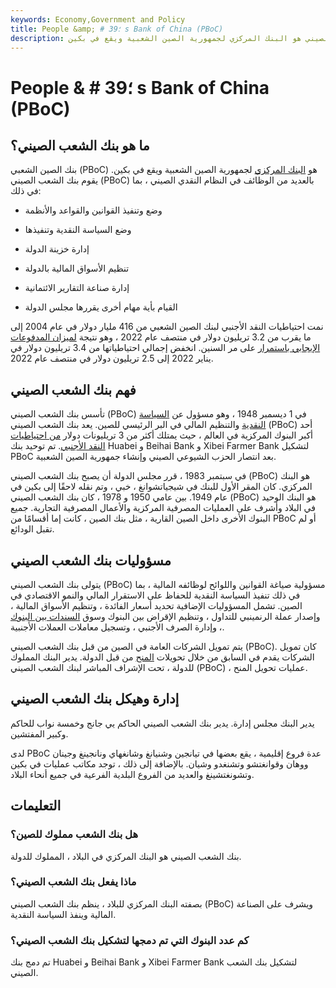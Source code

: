 ```yaml
---
keywords: Economy,Government and Policy
title: People &amp; # 39؛ s Bank of China (PBoC)
description: بنك الشعب الصيني هو البنك المركزي لجمهورية الصين الشعبية ويقع في بكين.
---
```


# People & # 39؛ s Bank of China (PBoC)
## ما هو بنك الشعب الصيني؟

بنك الصين الشعبي (PBoC) هو [البنك المركزي](/centralbank) لجمهورية الصين الشعبية ويقع في بكين. يقوم بنك الشعب الصيني (PBoC) بالعديد من الوظائف في النظام النقدي الصيني ، بما في ذلك:

- وضع وتنفيذ القوانين والقواعد والأنظمة

- وضع السياسة النقدية وتنفيذها

- إدارة خزينة الدولة

- تنظيم الأسواق المالية بالدولة

- إدارة صناعة التقارير الائتمانية

- القيام بأية مهام أخرى يقررها مجلس الدولة

نمت احتياطيات النقد الأجنبي لبنك الصين الشعبي من 416 مليار دولار في عام 2004 إلى ما يقرب من 3.2 تريليون دولار في منتصف عام 2022 ، وهو نتيجة [لميزان المدفوعات الإيجابي باستمرار](/bop) على مر السنين. انخفض إجمالي احتياطياتها من 3.4 تريليون دولار في يناير 2022 إلى 2.5 تريليون دولار في منتصف عام 2022.

## فهم بنك الشعب الصيني

تأسس بنك الشعب الصيني (PBoC) في 1 ديسمبر 1948 ، وهو مسؤول عن [السياسة](/monetarypolicy) [النقدية](/monetarypolicy) والتنظيم المالي في البر الرئيسي للصين. يعد بنك الشعب الصيني (PBoC) أحد أكبر البنوك المركزية في العالم ، حيث يمتلك أكثر من 3 تريليونات دولار [من احتياطيات النقد الأجنبي](/foreign-exchange-reserves). تم توحيد بنك Huabei و Beihai Bank و Xibei Farmer Bank لتشكيل PBoC بعد انتصار الحزب الشيوعي الصيني وإنشاء جمهورية الصين الشعبية.

في سبتمبر 1983 ، قرر مجلس الدولة أن يصبح بنك الشعب الصيني (PBoC) هو البنك المركزي. كان المقر الأول للبنك في شيجياتشوانغ ، خبي ، وتم نقله لاحقًا إلى بكين في عام 1949. بين عامي 1950 و 1978 ، كان بنك الشعب الصيني (PBoC) هو البنك الوحيد في البلاد وأشرف على العمليات المصرفية المركزية والأعمال المصرفية التجارية. جميع البنوك الأخرى داخل الصين القارية ، مثل بنك الصين ، كانت إما أقسامًا من PBoC أو لم تقبل الودائع.

## مسؤوليات بنك الشعب الصيني

يتولى بنك الشعب الصيني (PBoC) مسؤولية صياغة القوانين واللوائح لوظائفه المالية ، بما في ذلك تنفيذ السياسة النقدية للحفاظ على الاستقرار المالي والنمو الاقتصادي في الصين. تشمل المسؤوليات الإضافية تحديد أسعار الفائدة ، وتنظيم الأسواق المالية ، وإصدار عملة الرنمينبي للتداول ، وتنظيم الإقراض بين البنوك وسوق [السندات بين البنوك](/bond) ، وإدارة الصرف الأجنبي ، وتسجيل معاملات العملات الأجنبية.

يتم تمويل الشركات العامة في الصين من قبل بنك الشعب الصيني (PBoC). كان تمويل الشركات يقدم في السابق من خلال تحويلات [المنح](/grant) من قبل الدولة. يدير البنك المملوك للدولة ، تحت الإشراف المباشر لبنك الشعب الصيني (PBoC) ، عمليات تحويل المنح.

## إدارة وهيكل بنك الشعب الصيني

يدير البنك مجلس إدارة. يدير بنك الشعب الصيني الحاكم يي جانج وخمسة نواب للحاكم وكبير المفتشين.

لدى PBoC عدة فروع إقليمية ، يقع بعضها في تيانجين وشنيانغ وشانغهاي ونانجينغ وجينان ووهان وقوانغتشو وتشنغدو وشيان. بالإضافة إلى ذلك ، توجد مكاتب عمليات في بكين وتشونغتشينغ والعديد من الفروع البلدية الفرعية في جميع أنحاء البلاد.

## التعليمات

### هل بنك الشعب مملوك للصين؟

بنك الشعب الصيني هو البنك المركزي في البلاد ، المملوك للدولة.

### ماذا يفعل بنك الشعب الصيني؟

بصفته البنك المركزي للبلاد ، ينظم بنك الشعب الصيني (PBoC) ويشرف على الصناعة المالية وينفذ السياسة النقدية.

### كم عدد البنوك التي تم دمجها لتشكيل بنك الشعب الصيني؟

تم دمج بنك Huabei و Beihai Bank و Xibei Farmer Bank لتشكيل بنك الشعب الصيني.

